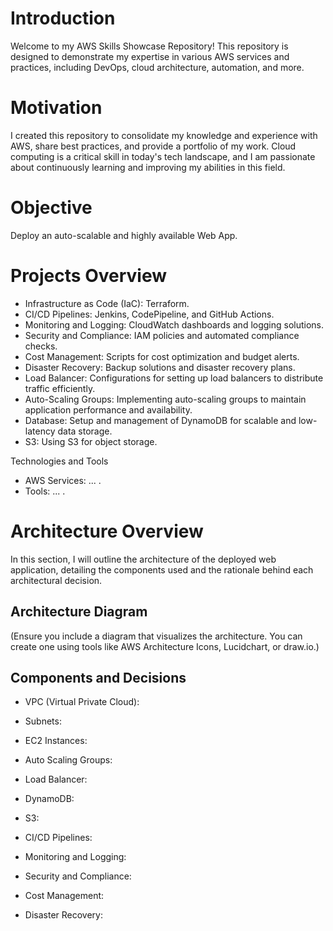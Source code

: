 # Introduction
Welcome to my AWS Skills Showcase Repository! This repository is designed to demonstrate my expertise in various AWS services and practices, including DevOps, cloud architecture, automation, and more.

# Motivation
I created this repository to consolidate my knowledge and experience with AWS, share best practices, and provide a portfolio of my work. Cloud computing is a critical skill in today's tech landscape, and I am passionate about continuously learning and improving my abilities in this field.

# Objective
Deploy an auto-scalable and highly available Web App.

# Projects Overview
- Infrastructure as Code (IaC): Terraform.
- CI/CD Pipelines: Jenkins, CodePipeline, and GitHub Actions.
- Monitoring and Logging: CloudWatch dashboards and logging solutions.
- Security and Compliance: IAM policies and automated compliance checks.
- Cost Management: Scripts for cost optimization and budget alerts.
- Disaster Recovery: Backup solutions and disaster recovery plans.
- Load Balancer: Configurations for setting up load balancers to distribute traffic efficiently.
- Auto-Scaling Groups: Implementing auto-scaling groups to maintain application performance and availability.
- Database: Setup and management of DynamoDB for scalable and low-latency data storage.
- S3: Using S3 for object storage.

 Technologies and Tools
- AWS Services: ... .
- Tools: ... .

# Architecture Overview
In this section, I will outline the architecture of the deployed web application, detailing the components used and the rationale behind each architectural decision.

## Architecture Diagram

(Ensure you include a diagram that visualizes the architecture. You can create one using tools like AWS Architecture Icons, Lucidchart, or draw.io.)

## Components and Decisions
- VPC (Virtual Private Cloud):

- Subnets:

- EC2 Instances:

- Auto Scaling Groups:

- Load Balancer:

- DynamoDB:

- S3:

- CI/CD Pipelines:

- Monitoring and Logging:

- Security and Compliance:

- Cost Management:

- Disaster Recovery:
